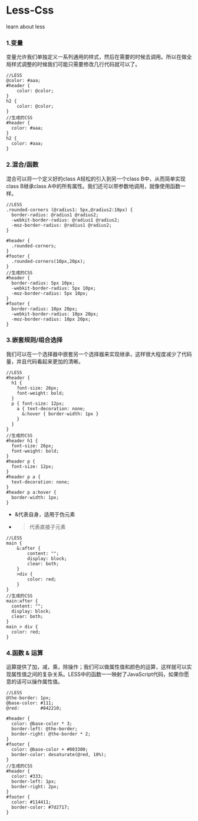# Less-Css
learn about less

### 1.变量
变量允许我们单独定义一系列通用的样式，然后在需要的时候去调用。所以在做全局样式调整的时候我们可能只需要修改几行代码就可以了。

```
//LESS
@color: #aaa;
#header {
	color: @color;
}
h2 {
	color: @color;
}
//生成的CSS
#header {
  color: #aaa;
}
h2 {
  color: #aaa;
}
```

### 2.混合/函数
混合可以将一个定义好的class A轻松的引入到另一个class B中，从而简单实现class B继承class A中的所有属性。我们还可以带参数地调用，就像使用函数一样。

```
//LESS
.rounded-corners (@radius1: 5px,@radius2:10px) {
  border-radius: @radius1 @radius2;
  -webkit-border-radius: @radius1 @radius2;
  -moz-border-radius: @radius1 @radius2;
}

#header {
  .rounded-corners;
}
#footer {
  .rounded-corners(10px,20px);
}
//生成的CSS
#header {
  border-radius: 5px 10px;
  -webkit-border-radius: 5px 10px;
  -moz-border-radius: 5px 10px;
}
#footer {
  border-radius: 10px 20px;
  -webkit-border-radius: 10px 20px;
  -moz-border-radius: 10px 20px;
}
```

### 3.嵌套规则/组合选择
我们可以在一个选择器中嵌套另一个选择器来实现继承，这样很大程度减少了代码量，并且代码看起来更加的清晰。

```
//LESS
#header {
  h1 {
    font-size: 26px;
    font-weight: bold;
  }
  p { font-size: 12px;
    a { text-decoration: none;
      &:hover { border-width: 1px }
    }
  }
}
//生成的CSS
#header h1 {
  font-size: 26px;
  font-weight: bold;
}
#header p {
  font-size: 12px;
}
#header p a {
  text-decoration: none;
}
#header p a:hover {
  border-width: 1px;
}
```

* &代表自身，适用于伪元素
* >代表直接子元素

```
//LESS
main {
	&:after {
		content: "";
		display: block;
		clear: both;
	}
	>div {
		color: red;
	}
}
//生成的CSS
main:after {
  content: "";
  display: block;
  clear: both;
}
main > div {
  color: red;
}
```

### 4.函数 & 运算

运算提供了加，减，乘，除操作；我们可以做属性值和颜色的运算，这样就可以实现属性值之间的复杂关系。LESS中的函数一一映射了JavaScript代码，如果你愿意的话可以操作属性值。

```
//LESS
@the-border: 1px;
@base-color: #111;
@red:        #842210;

#header {
  color: @base-color * 3;
  border-left: @the-border;
  border-right: @the-border * 2;
}
#footer { 
  color: @base-color + #003300;
  border-color: desaturate(@red, 10%);
}
//生成的CSS
#header {
  color: #333;
  border-left: 1px;
  border-right: 2px;
}
#footer { 
  color: #114411;
  border-color: #7d2717;
}
```